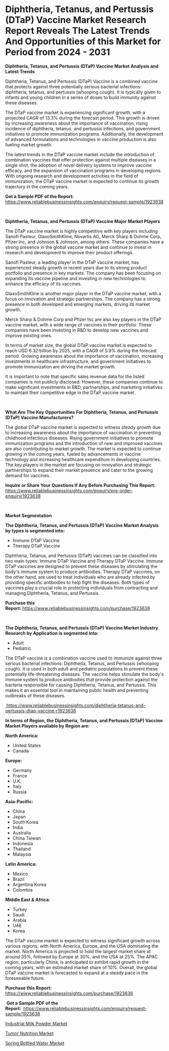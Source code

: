 <p><h1>Diphtheria, Tetanus, and Pertussis (DTaP) Vaccine Market Research Report Reveals The Latest Trends And Opportunities of this Market for Period from 2024 - 2031</h1></p><p><strong>Diphtheria, Tetanus, and Pertussis (DTaP) Vaccine Market Analysis and Latest Trends</strong></p>
<p><p>Diphtheria, Tetanus, and Pertussis (DTaP) Vaccine is a combined vaccine that protects against three potentially serious bacterial infections: diphtheria, tetanus, and pertussis (whooping cough). It is typically given to infants and young children in a series of doses to build immunity against these diseases.</p><p>The DTaP vaccine market is experiencing significant growth, with a projected CAGR of 13.3% during the forecast period. This growth is driven by increasing awareness about the importance of vaccination, rising incidence of diphtheria, tetanus, and pertussis infections, and government initiatives to promote immunization programs. Additionally, the development of advanced formulations and technologies in vaccine production is also fueling market growth.</p><p>The latest trends in the DTaP vaccine market include the introduction of combination vaccines that offer protection against multiple diseases in a single shot, the adoption of novel delivery systems to improve vaccine efficacy, and the expansion of vaccination programs in developing regions. With ongoing research and development activities in the field of immunization, the DTaP vaccine market is expected to continue its growth trajectory in the coming years.</p></p>
<p><strong>Get a Sample PDF of the Report:&nbsp;</strong> <a href="https://www.reliablebusinessinsights.com/enquiry/request-sample/1923638">https://www.reliablebusinessinsights.com/enquiry/request-sample/1923638</a></p>
<p>&nbsp;</p>
<p><strong>Diphtheria, Tetanus, and Pertussis (DTaP) Vaccine Major Market Players</strong></p>
<p><p>The DTaP vaccine market is highly competitive with key players including Sanofi Pasteur, GlaxoSmithKline, Novartis AG, Merck Sharp & Dohme Corp, Pfizer Inc, and Johnson & Johnson, among others. These companies have a strong presence in the global vaccine market and continue to invest in research and development to improve their product offerings.</p><p>Sanofi Pasteur, a leading player in the DTaP vaccine market, has experienced steady growth in recent years due to its strong product portfolio and presence in key markets. The company has been focusing on expanding its vaccine pipeline and investing in new technologies to enhance the efficacy of its vaccines.</p><p>GlaxoSmithKline is another major player in the DTaP vaccine market, with a focus on innovation and strategic partnerships. The company has a strong presence in both developed and emerging markets, driving its market growth.</p><p>Merck Sharp & Dohme Corp and Pfizer Inc are also key players in the DTaP vaccine market, with a wide range of vaccines in their portfolio. These companies have been investing in R&D to develop new vaccines and improve existing ones.</p><p>In terms of market size, the global DTaP vaccine market is expected to reach USD 6.32 billion by 2025, with a CAGR of 5.9% during the forecast period. Growing awareness about the importance of vaccination, increasing investments in healthcare infrastructure, and government initiatives to promote immunization are driving the market growth.</p><p>It is important to note that specific sales revenue data for the listed companies is not publicly disclosed. However, these companies continue to make significant investments in R&D, partnerships, and marketing initiatives to maintain their competitive edge in the DTaP vaccine market.</p></p>
<p>&nbsp;</p>
<p><strong>What Are The Key Opportunities For Diphtheria, Tetanus, and Pertussis (DTaP) Vaccine Manufacturers?</strong></p>
<p><p>The global DTaP vaccine market is expected to witness steady growth due to increasing awareness about the importance of vaccination in preventing childhood infectious diseases. Rising government initiatives to promote immunization programs and the introduction of new and improved vaccines are also contributing to market growth. The market is expected to continue growing in the coming years, fueled by advancements in vaccine technology and increasing healthcare expenditure in developing countries. The key players in the market are focusing on innovation and strategic partnerships to expand their market presence and cater to the growing demand for vaccines.</p></p>
<p><strong>Inquire or Share Your Questions If Any Before Purchasing This Report:</strong> <a href="https://www.reliablebusinessinsights.com/enquiry/pre-order-enquiry/1923638">https://www.reliablebusinessinsights.com/enquiry/pre-order-enquiry/1923638</a></p>
<p>&nbsp;</p>
<p><strong>Market Segmentation</strong></p>
<p><strong>The Diphtheria, Tetanus, and Pertussis (DTaP) Vaccine Market Analysis by types is segmented into:</strong></p>
<p><ul><li>Immune DTaP Vaccine</li><li>Therapy DTaP Vaccine</li></ul></p>
<p><p>Diphtheria, Tetanus, and Pertussis (DTaP) vaccines can be classified into two main types: Immune DTaP Vaccine and Therapy DTaP Vaccine. Immune DTaP vaccines are designed to prevent these diseases by stimulating the body's immune system to produce antibodies. Therapy DTaP vaccines, on the other hand, are used to treat individuals who are already infected by providing specific antibodies to help fight the diseases. Both types of vaccines play a crucial role in protecting individuals from contracting and managing Diphtheria, Tetanus, and Pertussis.</p></p>
<p><strong>Purchase this Report:&nbsp;</strong><a href="https://www.reliablebusinessinsights.com/purchase/1923638">https://www.reliablebusinessinsights.com/purchase/1923638</a></p>
<p>&nbsp;</p>
<p><strong>The Diphtheria, Tetanus, and Pertussis (DTaP) Vaccine Market Industry Research by Application is segmented into:</strong></p>
<p><ul><li>Adult</li><li>Pediatric</li></ul></p>
<p><p>The DTaP vaccine is a combination vaccine used to immunize against three serious bacterial infections: Diphtheria, Tetanus, and Pertussis (whooping cough). It is used in both adult and pediatric populations to prevent these potentially life-threatening diseases. The vaccine helps stimulate the body's immune system to produce antibodies that provide protection against the bacteria responsible for causing Diphtheria, Tetanus, and Pertussis. This makes it an essential tool in maintaining public health and preventing outbreaks of these diseases.</p></p>
<p><a href="https://www.reliablebusinessinsights.com/diphtheria-tetanus-and-pertussis-dtap-vaccine-r1923638">&nbsp;https://www.reliablebusinessinsights.com/diphtheria-tetanus-and-pertussis-dtap-vaccine-r1923638</a></p>
<p><strong>In terms of Region, the Diphtheria, Tetanus, and Pertussis (DTaP) Vaccine Market Players available by Region are:</strong></p>
<p>
    <p> <strong> North America: </strong>
        <ul>
            <li>United States</li>
            <li>Canada</li>
        </ul>
        </p> 
    <p> <strong> Europe: </strong>
        <ul>
            <li>Germany</li>
            <li>France</li>
            <li>U.K.</li>
            <li>Italy</li>
            <li>Russia</li>
        </ul>
        </p> 
    <p> <strong> Asia-Pacific: </strong>
        <ul>
            <li>China</li>
            <li>Japan</li>
            <li>South Korea</li>
            <li>India</li>
            <li>Australia</li>
            <li>China Taiwan</li>
            <li>Indonesia</li>
            <li>Thailand</li>
            <li>Malaysia</li>
        </ul>
        </p> 
    <p> <strong> Latin America: </strong>
        <ul>
            <li>Mexico</li>
            <li>Brazil</li>
            <li>Argentina Korea</li>
            <li>Colombia</li>
        </ul>
        </p> 
    <p> <strong> Middle East & Africa: </strong>
        <ul>
            <li>Turkey</li>
            <li>Saudi</li>
            <li>Arabia</li>
            <li>UAE</li>
            <li>Korea</li>
        </ul>
    </p>
    </p>
<p><p>The DTaP vaccine market is expected to witness significant growth across various regions, with North America, Europe, and the USA dominating the market. North America is projected to hold the largest market share at around 35%, followed by Europe at 30%, and the USA at 25%. The APAC region, particularly China, is anticipated to exhibit rapid growth in the coming years, with an estimated market share of 10%. Overall, the global DTaP vaccine market is forecasted to expand at a steady pace in the foreseeable future.</p></p>
<p><strong>Purchase this Report: </strong><a href="https://www.reliablebusinessinsights.com/purchase/1923638">https://www.reliablebusinessinsights.com/purchase/1923638</a></p>
<p>&nbsp;<strong>Get a Sample PDF of the Report:&nbsp;&nbsp;</strong><a href="https://www.reliablebusinessinsights.com/enquiry/request-sample/1923638">https://www.reliablebusinessinsights.com/enquiry/request-sample/1923638</a></p>
<p><strong></strong></p>
<p><p><a href="https://github.com/Airanohannonzb68e5pb53oc1/Market-Research-Report-List-3/blob/main/industrial-milk-powder-market.md">Industrial Milk Powder Market</a></p><p><a href="https://github.com/fiixsa/Market-Research-Report-List-3/blob/main/tumor-nutrition-market.md">Tumor Nutrition Market</a></p><p><a href="https://github.com/DarrenSipes1990/Market-Research-Report-List-2/blob/main/spring-bottled-water-market.md">Spring Bottled Water Market</a></p></p>